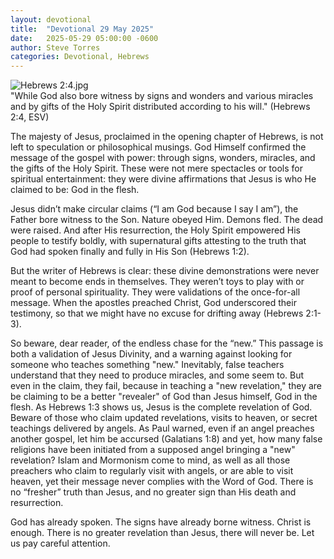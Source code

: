```yaml
---
layout: devotional
title:  "Devotional 29 May 2025"
date:   2025-05-29 05:00:00 -0600
author: Steve Torres
categories: Devotional, Hebrews
---
```

<img src="https://sitemedia.esteeb.com/file/esteebcomsitemedia/devotional_images/Hebrews/Heb-2_4.jpg?raw=true" alt="Hebrews 2:4.jpg" style="max-width: 100%; height: auto;">

<div class="scripture">
  "While God also bore witness by signs and wonders and various miracles and by gifts of the Holy Spirit distributed according to his will." (Hebrews 2:4, ESV)
</div>

The majesty of Jesus, proclaimed in the opening chapter of Hebrews, is not left to speculation or philosophical musings. God Himself confirmed the message of the gospel with power: through signs, wonders, miracles, and the gifts of the Holy Spirit. These were not mere spectacles or tools for spiritual entertainment: they were divine affirmations that Jesus is who He claimed to be: God in the flesh.

Jesus didn’t make circular claims (“I am God because I say I am”), the Father bore witness to the Son. Nature obeyed Him. Demons fled. The dead were raised. And after His resurrection, the Holy Spirit empowered His people to testify boldly, with supernatural gifts attesting to the truth that God had spoken finally and fully in His Son (Hebrews 1:2).

But the writer of Hebrews is clear: these divine demonstrations were never meant to become ends in themselves. They weren’t toys to play with or proof of personal spirituality. They were validations of the once-for-all message. When the apostles preached Christ, God underscored their testimony, so that we might have no excuse for drifting away (Hebrews 2:1-3).

So beware, dear reader, of the endless chase for the “new.” This passage is both a validation of Jesus Divinity, and a warning against looking for someone who teaches something "new." Inevitably, false teachers understand that they need to produce miracles, and some seem to. But even in the claim, they  fail, because in teaching a "new revelation," they are be claiming to be a better "revealer" of God than Jesus himself, God in the flesh. As Hebrews 1:3 shows us, Jesus is the complete revelation of God.  Beware of those who claim updated revelations, visits to heaven, or secret teachings delivered by angels. As Paul warned, even if an angel preaches another gospel, let him be accursed (Galatians 1:8) and yet, how many false religions have been initiated from a supposed angel bringing a "new" revelation? Islam and Mormonism come to mind, as well as all those preachers who claim to regularly visit with angels, or are able to visit heaven, yet their message never complies with the Word of God.  There is no “fresher” truth than Jesus, and no greater sign than His death and resurrection.

God has already spoken. The signs have already borne witness. Christ is enough. There is no greater revelation than Jesus, there will never be. Let us pay careful attention. 
